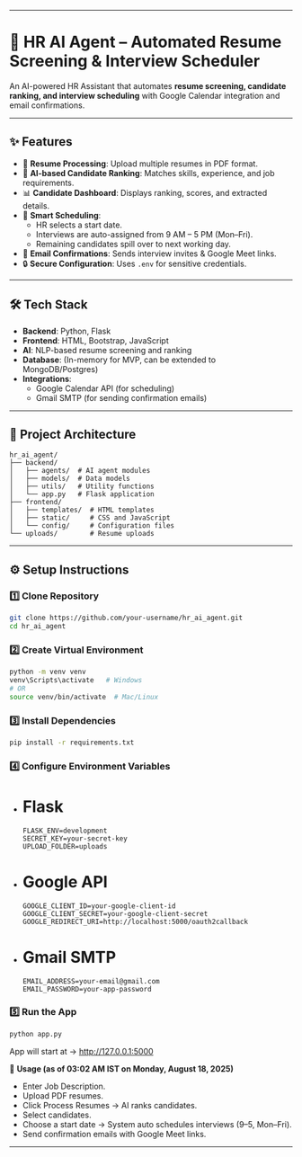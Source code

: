 
---

# 🤖 HR AI Agent – Automated Resume Screening & Interview Scheduler

An AI-powered HR Assistant that automates **resume screening, candidate ranking, and interview scheduling** with Google Calendar integration and email confirmations.  

---

## ✨ Features
- 📄 **Resume Processing**: Upload multiple resumes in PDF format.
- 🧠 **AI-based Candidate Ranking**: Matches skills, experience, and job requirements.
- 📊 **Candidate Dashboard**: Displays ranking, scores, and extracted details.
- 📅 **Smart Scheduling**:
  - HR selects a start date.
  - Interviews are auto-assigned from 9 AM – 5 PM (Mon–Fri).
  - Remaining candidates spill over to next working day.
- 📧 **Email Confirmations**: Sends interview invites & Google Meet links.
- 🔒 **Secure Configuration**: Uses `.env` for sensitive credentials.

---

## 🛠️ Tech Stack
- **Backend**: Python, Flask
- **Frontend**: HTML, Bootstrap, JavaScript
- **AI**: NLP-based resume screening and ranking
- **Database**: (In-memory for MVP, can be extended to MongoDB/Postgres)
- **Integrations**:
  - Google Calendar API (for scheduling)
  - Gmail SMTP (for sending confirmation emails)

---

## 📂 Project Architecture
```
hr_ai_agent/
├── backend/
│   ├── agents/  # AI agent modules
│   ├── models/  # Data models
│   ├── utils/   # Utility functions
│   └── app.py   # Flask application
├── frontend/
│   ├── templates/  # HTML templates
│   ├── static/     # CSS and JavaScript
│   └── config/     # Configuration files
└── uploads/        # Resume uploads
```

---

## ⚙️ Setup Instructions

### 1️⃣ Clone Repository
```bash
git clone https://github.com/your-username/hr_ai_agent.git
cd hr_ai_agent
```

### 2️⃣ Create Virtual Environment
```bash
python -m venv venv
venv\Scripts\activate   # Windows
# OR
source venv/bin/activate  # Mac/Linux
```

### 3️⃣ Install Dependencies
```bash
pip install -r requirements.txt
```

### 4️⃣ Configure Environment Variables
- # Flask
  ```
  FLASK_ENV=development
  SECRET_KEY=your-secret-key
  UPLOAD_FOLDER=uploads
  ```
- # Google API
  ```
  GOOGLE_CLIENT_ID=your-google-client-id
  GOOGLE_CLIENT_SECRET=your-google-client-secret
  GOOGLE_REDIRECT_URI=http://localhost:5000/oauth2callback
  ```
- # Gmail SMTP
  ```
  EMAIL_ADDRESS=your-email@gmail.com
  EMAIL_PASSWORD=your-app-password
  ```

### 5️⃣ Run the App
```bash
python app.py
```

App will start at → http://127.0.0.1:5000

📌 **Usage (as of 03:02 AM IST on Monday, August 18, 2025)**
- Enter Job Description.
- Upload PDF resumes.
- Click Process Resumes → AI ranks candidates.
- Select candidates.
- Choose a start date → System auto schedules interviews (9–5, Mon–Fri).
- Send confirmation emails with Google Meet links.

---
